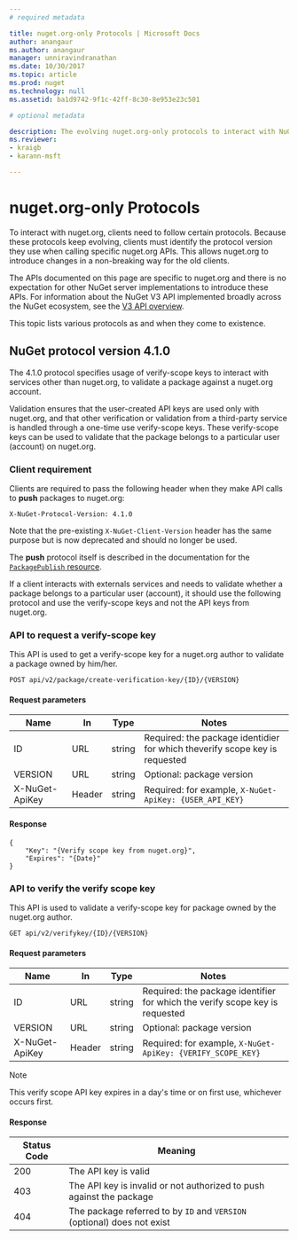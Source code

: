 ```yaml
---
# required metadata 

title: nuget.org-only Protocols | Microsoft Docs
author: anangaur
ms.author: anangaur
manager: unniravindranathan
ms.date: 10/30/2017
ms.topic: article
ms.prod: nuget
ms.technology: null
ms.assetid: ba1d9742-9f1c-42ff-8c30-8e953e23c501

# optional metadata

description: The evolving nuget.org-only protocols to interact with NuGet clients.
ms.reviewer:
- kraigb
- karann-msft

---
```

# nuget.org-only Protocols

To interact with nuget.org, clients need to follow certain protocols. Because these protocols keep evolving, clients
must identify the protocol version they use when calling specific nuget.org APIs. This allows nuget.org to introduce
changes in a non-breaking way for the old clients.

The APIs documented on this page are specific to nuget.org and there is no expectation for other NuGet server
implementations to introduce these APIs. For information about the NuGet V3 API implemented broadly across the NuGet
ecosystem, see the [V3 API overview](v3/overview.md).

This topic lists various protocols as and when they come to existence.

## NuGet protocol version 4.1.0

The 4.1.0 protocol specifies usage of verify-scope keys to interact with services other than nuget.org, to validate a
package against a nuget.org account. 

Validation ensures that the user-created API keys are used only with nuget.org, and that other verification or
validation from a third-party service is handled through a one-time use verify-scope keys. These verify-scope keys can
be used to validate that the package belongs to a particular user (account) on nuget.org.

### Client requirement

Clients are required to pass the following header when they make API calls to **push** packages to nuget.org:

```
X-NuGet-Protocol-Version: 4.1.0
```

Note that the pre-existing `X-NuGet-Client-Version` header has the same purpose but is now deprecated and should no
longer be used.

The **push** protocol itself is described in the documentation for the
[`PackagePublish` resource](v3/package-publish-resource.md).

If a client interacts with externals services and needs to validate whether a package belongs to a particular user
(account), it should use the following protocol and use the verify-scope keys and not the API keys from nuget.org.

### API to request a verify-scope key

This API is used to get a verify-scope key for a nuget.org author to validate a package owned by him/her.

```
POST api/v2/package/create-verification-key/{ID}/{VERSION}
```

#### Request parameters

Name           | In     | Type   | Notes
-------------- | ------ | ------ | ----- 
ID             | URL    | string | Required: the package identidier for which theverify scope key is requested
VERSION        | URL    | string | Optional: package version
X-NuGet-ApiKey | Header | string | Required: for example, `X-NuGet-ApiKey: {USER_API_KEY}`

#### Response

```
{
    "Key": "{Verify scope key from nuget.org}",
    "Expires": "{Date}"
}
```

### API to verify the verify scope key

This API is used to validate a verify-scope key for package owned by the nuget.org author.

```
GET api/v2/verifykey/{ID}/{VERSION}
```

#### Request parameters

Name           | In     | Type   | Notes
-------------  | ------ | ------ | -----
ID             | URL    | string | Required: the package identifier for which the verify scope key is requested
VERSION        | URL    | string | Optional: package version
X-NuGet-ApiKey | Header | string | Required: for example, `X-NuGet-ApiKey: {VERIFY_SCOPE_KEY}`

> [!Note]
> This verify scope API key expires in a day's time or on first use, whichever occurs first.

#### Response

Status Code | Meaning
----------- | -------
200         | The API key is valid
403         | The API key is invalid or not authorized to push against the package
404         | The package referred to by `ID` and `VERSION` (optional) does not exist
